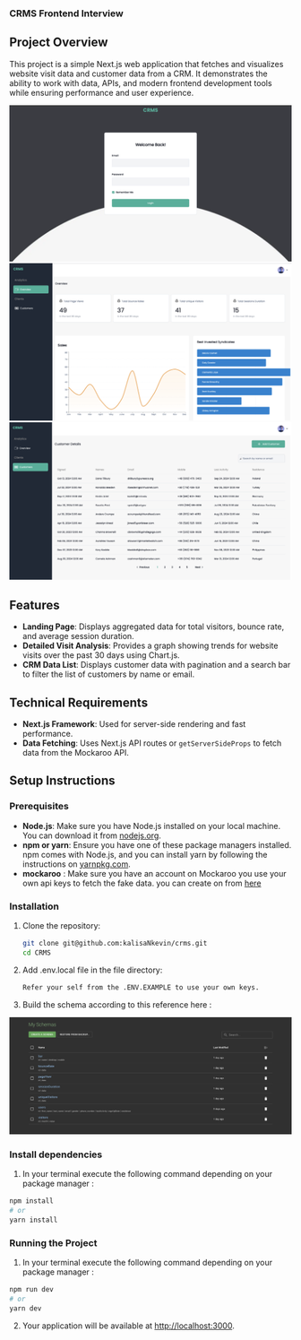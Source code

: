 ### CRMS Frontend Interview

## Project Overview

This project is a simple Next.js web application that fetches and visualizes website visit data and customer data from a CRM. It demonstrates the ability to work with data, APIs, and modern frontend development tools while ensuring performance and user experience.

![Project Overview](public/images/overview.png)
![Project Table](public/images/analytics.png)
![Project Table](public/images/table.png)

## Features

- **Landing Page**: Displays aggregated data for total visitors, bounce rate, and average session duration.
- **Detailed Visit Analysis**: Provides a graph showing trends for website visits over the past 30 days using Chart.js.
- **CRM Data List**: Displays customer data with pagination and a search bar to filter the list of customers by name or email.

## Technical Requirements

- **Next.js Framework**: Used for server-side rendering and fast performance.
- **Data Fetching**: Uses Next.js API routes or `getServerSideProps` to fetch data from the Mockaroo API.

## Setup Instructions

### Prerequisites

- **Node.js**: Make sure you have Node.js installed on your local machine. You can download it from [nodejs.org](https://nodejs.org/).
- **npm or yarn**: Ensure you have one of these package managers installed. npm comes with Node.js, and you can install yarn by following the instructions on [yarnpkg.com](https://yarnpkg.com/).
- **mockaroo** : Make sure you have an account on Mockaroo you use your own api keys to fetch the fake data. you can create on from [here](https://mockaroo.com)

### Installation

1. Clone the repository:
   ```bash
   git clone git@github.com:kalisaNkevin/crms.git
   cd CRMS
   ```
2. Add .env.local file in the file directory:
   ```bash
   Refer your self from the .ENV.EXAMPLE to use your own keys.
   ```
3. Build the schema according to this reference here :

![Project Schema](public/images/schema.png)

### Install dependencies

1. In your terminal execute the following command depending on your package manager :

```bash
npm install
# or
yarn install
```

### Running the Project

1. In your terminal execute the following command depending on your package manager :

```bash
npm run dev
# or
yarn dev
```

2. Your application will be available at <http://localhost:3000>.
